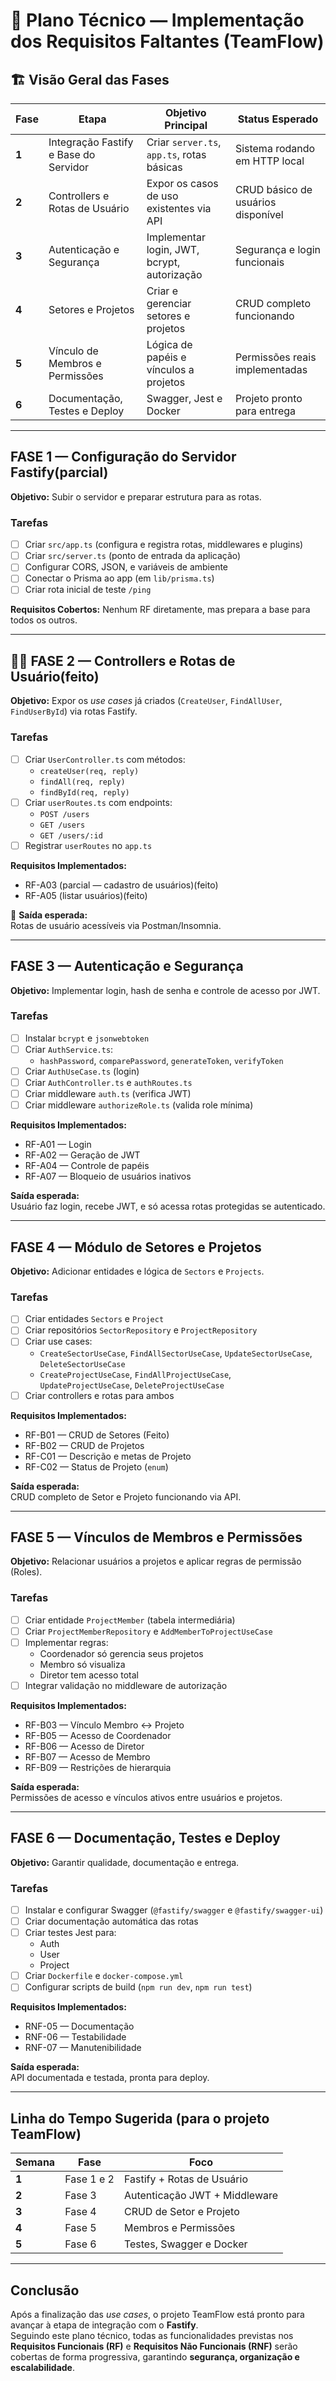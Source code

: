 # 🧭 Plano Técnico — Implementação dos Requisitos Faltantes (TeamFlow)

## 🏗️ Visão Geral das Fases

| Fase | Etapa | Objetivo Principal | Status Esperado |
|------|--------|--------------------|----------------|
| **1** | Integração Fastify e Base do Servidor | Criar `server.ts`, `app.ts`, rotas básicas | Sistema rodando em HTTP local |
| **2** | Controllers e Rotas de Usuário | Expor os casos de uso existentes via API | CRUD básico de usuários disponível |
| **3** | Autenticação e Segurança | Implementar login, JWT, bcrypt, autorização | Segurança e login funcionais |
| **4** | Setores e Projetos | Criar e gerenciar setores e projetos | CRUD completo funcionando |
| **5** | Vínculo de Membros e Permissões | Lógica de papéis e vínculos a projetos | Permissões reais implementadas |
| **6** | Documentação, Testes e Deploy | Swagger, Jest e Docker | Projeto pronto para entrega |

---

##  FASE 1 — Configuração do Servidor Fastify(parcial)

 **Objetivo:** Subir o servidor e preparar estrutura para as rotas.

### **Tarefas**
- [ ] Criar `src/app.ts` (configura e registra rotas, middlewares e plugins)
- [ ] Criar `src/server.ts` (ponto de entrada da aplicação)
- [ ] Configurar CORS, JSON, e variáveis de ambiente
- [ ] Conectar o Prisma ao app (em `lib/prisma.ts`)
- [ ] Criar rota inicial de teste `/ping`

 **Requisitos Cobertos:** Nenhum RF diretamente, mas prepara a base para todos os outros.

---

## 🧑‍💻 FASE 2 — Controllers e Rotas de Usuário(feito)

 **Objetivo:** Expor os *use cases* já criados (`CreateUser`, `FindAllUser`, `FindUserById`) via rotas Fastify.

### **Tarefas**
- [ ] Criar `UserController.ts` com métodos:
  - `createUser(req, reply)`
  - `findAll(req, reply)`
  - `findById(req, reply)`
- [ ] Criar `userRoutes.ts` com endpoints:
  - `POST /users`
  - `GET /users`
  - `GET /users/:id`
- [ ] Registrar `userRoutes` no `app.ts`

 **Requisitos Implementados:**
- RF-A03 (parcial — cadastro de usuários)(feito)
- RF-A05 (listar usuários)(feito)

📘 **Saída esperada:**  
Rotas de usuário acessíveis via Postman/Insomnia.

---

##  FASE 3 — Autenticação e Segurança

 **Objetivo:** Implementar login, hash de senha e controle de acesso por JWT.

### **Tarefas**
- [ ] Instalar `bcrypt` e `jsonwebtoken`
- [ ] Criar `AuthService.ts`:
  - `hashPassword`, `comparePassword`, `generateToken`, `verifyToken`
- [ ] Criar `AuthUseCase.ts` (login)
- [ ] Criar `AuthController.ts` e `authRoutes.ts`
- [ ] Criar middleware `auth.ts` (verifica JWT)
- [ ] Criar middleware `authorizeRole.ts` (valida role mínima)

 **Requisitos Implementados:**
- RF-A01 — Login
- RF-A02 — Geração de JWT
- RF-A04 — Controle de papéis
- RF-A07 — Bloqueio de usuários inativos

 **Saída esperada:**  
Usuário faz login, recebe JWT, e só acessa rotas protegidas se autenticado.

---

##  FASE 4 — Módulo de Setores e Projetos

 **Objetivo:** Adicionar entidades e lógica de `Sectors` e `Projects`.

### **Tarefas**
- [ ] Criar entidades `Sectors` e `Project`
- [ ] Criar repositórios `SectorRepository` e `ProjectRepository`
- [ ] Criar use cases:
  - `CreateSectorUseCase`, `FindAllSectorUseCase`, `UpdateSectorUseCase`, `DeleteSectorUseCase`
  - `CreateProjectUseCase`, `FindAllProjectUseCase`, `UpdateProjectUseCase`, `DeleteProjectUseCase`
- [ ] Criar controllers e rotas para ambos

 **Requisitos Implementados:**
- RF-B01 — CRUD de Setores (Feito)
- RF-B02 — CRUD de Projetos
- RF-C01 — Descrição e metas de Projeto
- RF-C02 — Status de Projeto (`enum`)

 **Saída esperada:**  
CRUD completo de Setor e Projeto funcionando via API.

---

##  FASE 5 — Vínculos de Membros e Permissões

**Objetivo:** Relacionar usuários a projetos e aplicar regras de permissão (Roles).

### **Tarefas**
- [ ] Criar entidade `ProjectMember` (tabela intermediária)
- [ ] Criar `ProjectMemberRepository` e `AddMemberToProjectUseCase`
- [ ] Implementar regras:
  - Coordenador só gerencia seus projetos
  - Membro só visualiza
  - Diretor tem acesso total
- [ ] Integrar validação no middleware de autorização

 **Requisitos Implementados:**
- RF-B03 — Vínculo Membro ↔ Projeto
- RF-B05 — Acesso de Coordenador
- RF-B06 — Acesso de Diretor
- RF-B07 — Acesso de Membro
- RF-B09 — Restrições de hierarquia

 **Saída esperada:**  
Permissões de acesso e vínculos ativos entre usuários e projetos.

---

##  FASE 6 — Documentação, Testes e Deploy

**Objetivo:** Garantir qualidade, documentação e entrega.

### **Tarefas**
- [ ] Instalar e configurar Swagger (`@fastify/swagger` e `@fastify/swagger-ui`)
- [ ] Criar documentação automática das rotas
- [ ] Criar testes Jest para:
  - Auth
  - User
  - Project
- [ ] Criar `Dockerfile` e `docker-compose.yml`
- [ ] Configurar scripts de build (`npm run dev`, `npm run test`)

 **Requisitos Implementados:**
- RNF-05 — Documentação
- RNF-06 — Testabilidade
- RNF-07 — Manutenibilidade

 **Saída esperada:**  
API documentada e testada, pronta para deploy.

---

##  Linha do Tempo Sugerida (para o projeto TeamFlow)

| Semana | Fase | Foco |
|---------|------|------|
| **1** | Fase 1 e 2 | Fastify + Rotas de Usuário |
| **2** | Fase 3 | Autenticação JWT + Middleware |
| **3** | Fase 4 | CRUD de Setor e Projeto |
| **4** | Fase 5 | Membros e Permissões |
| **5** | Fase 6 | Testes, Swagger e Docker |

---

##  Conclusão

Após a finalização das *use cases*, o projeto TeamFlow está pronto para avançar à etapa de integração com o **Fastify**.  
Seguindo este plano técnico, todas as funcionalidades previstas nos **Requisitos Funcionais (RF)** e **Requisitos Não Funcionais (RNF)** serão cobertas de forma progressiva, garantindo **segurança, organização e escalabilidade**.
